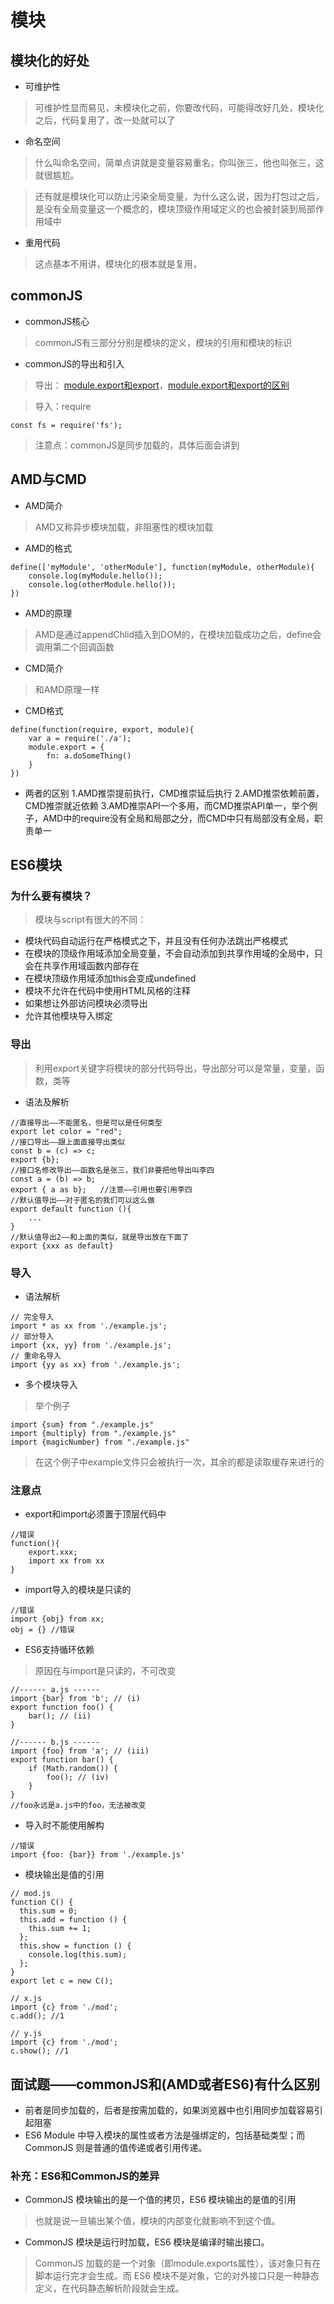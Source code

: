 # 模块
## 模块化的好处
- 可维护性
> 可维护性显而易见，未模块化之前，你要改代码，可能得改好几处，模块化之后，代码复用了，改一处就可以了
- 命名空间
> 什么叫命名空间，简单点讲就是变量容易重名，你叫张三，他也叫张三，这就很尴尬。

> 还有就是模块化可以防止污染全局变量，为什么这么说，因为打包过之后，是没有全局变量这一个概念的，模块顶级作用域定义的也会被封装到局部作用域中
- 重用代码
> 这点基本不用讲，模块化的根本就是复用，
## commonJS
- commonJS核心
> commonJS有三部分分别是模块的定义，模块的引用和模块的标识
- commonJS的导出和引入
> 导出： [module.export和export](https://github.com/laihuamin/node-learning/tree/master/node%E5%AD%A6%E4%B9%A0/%E7%AC%AC%E4%B8%80%E8%AF%BE)，[module.export和export的区别](https://github.com/laihuamin/node-learning/tree/master/node%E5%AD%A6%E4%B9%A0/%E7%AC%AC%E4%BA%8C%E8%AF%BE)

> 导入：require
```
const fs = require('fs');
```
> 注意点：commonJS是同步加载的，具体后面会讲到
## AMD与CMD
- AMD简介
> AMD又称异步模块加载，非阻塞性的模块加载
- AMD的格式
```
define(['myModule', 'otherModule'], function(myModule, otherModule){
    console.log(myModule.hello());
    console.log(otherModule.hello());
})
```
- AMD的原理
> AMD是通过appendChlid插入到DOM的，在模块加载成功之后，define会调用第二个回调函数
- CMD简介
> 和AMD原理一样
- CMD格式
```
define(function(require, export, module){
    var a = require('./a');
    module.export = {
        fn: a.doSomeThing()
    }
})
```
- 两者的区别
1.AMD推崇提前执行，CMD推崇延后执行
2.AMD推崇依赖前置，CMD推崇就近依赖
3.AMD推崇API一个多用，而CMD推崇API单一，举个例子，AMD中的require没有全局和局部之分，而CMD中只有局部没有全局，职责单一
## ES6模块
### 为什么要有模块？
> 模块与script有很大的不同：
- 模块代码自动运行在严格模式之下，并且没有任何办法跳出严格模式
- 在模块的顶级作用域添加全局变量，不会自动添加到共享作用域的全局中，只会在共享作用域函数内部存在
- 在模块顶级作用域添加this会变成undefined
- 模块不允许在代码中使用HTML风格的注释
- 如果想让外部访问模块必须导出
- 允许其他模块导入绑定
### 导出
> 利用export关键字将模块的部分代码导出，导出部分可以是常量，变量，函数，类等
- 语法及解析
```
//直接导出——不能匿名，但是可以是任何类型
export let color = "red";
//接口导出——跟上面直接导出类似
const b = (c) => c;
export {b};
//接口名修改导出——函数名是张三，我们非要把他导出叫李四
const a = (b) => b;
export { a as b};   //注意——引用也要引用李四
//默认值导出——对于匿名的我们可以这么做
export default function (){
    ...
}
//默认值导出2——和上面的类似，就是导出放在下面了
export {xxx as default}
```
### 导入
- 语法解析
```
// 完全导入
import * as xx from './example.js';
// 部分导入
import {xx, yy} from './example.js';
// 重命名导入
import {yy as xx} from './example.js';
```
- 多个模块导入
> 举个例子
```
import {sum} from "./example.js"
import {multiply} from "./example.js"
import {magicNumber} from "./example.js"
```
> 在这个例子中example文件只会被执行一次，其余的都是读取缓存来进行的
### 注意点
- export和import必须置于顶层代码中
```
//错误
function(){
    export.xxx;
    import xx from xx
}
```
- import导入的模块是只读的
```
//错误
import {obj} from xx;
obj = {} //错误
```
- ES6支持循环依赖
> 原因在与import是只读的，不可改变
```
//------ a.js ------
import {bar} from 'b'; // (i)
export function foo() {
    bar(); // (ii)
}

//------ b.js ------
import {foo} from 'a'; // (iii)
export function bar() {
    if (Math.random()) {
        foo(); // (iv)
    }
}
//foo永远是a.js中的foo，无法被改变
```
- 导入时不能使用解构
```
//错误
import {foo: {bar}} from './example.js'
```
- 模块输出是值的引用
```
// mod.js
function C() {
  this.sum = 0;
  this.add = function () {
    this.sum += 1;
  };
  this.show = function () {
    console.log(this.sum);
  };
}
export let c = new C();

// x.js
import {c} from './mod';
c.add(); //1

// y.js
import {c} from './mod';
c.show(); //1
```

## 面试题——commonJS和(AMD或者ES6)有什么区别
- 前者是同步加载的，后者是按需加载的，如果浏览器中也引用同步加载容易引起阻塞
- ES6 Module 中导入模块的属性或者方法是强绑定的，包括基础类型；而 CommonJS 则是普通的值传递或者引用传递。

### 补充：ES6和CommonJS的差异
- CommonJS 模块输出的是一个值的拷贝，ES6 模块输出的是值的引用
> 也就是说一旦输出某个值，模块的内部变化就影响不到这个值。
- CommonJS 模块是运行时加载，ES6 模块是编译时输出接口。
> CommonJS 加载的是一个对象（即module.exports属性），该对象只有在脚本运行完才会生成。而 ES6 模块不是对象，它的对外接口只是一种静态定义，在代码静态解析阶段就会生成。
